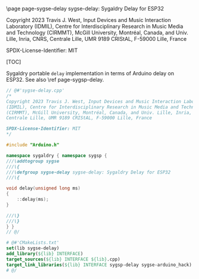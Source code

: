 \page page-sygse-delay sygse-delay: Sygaldry Delay for ESP32

Copyright 2023 Travis J. West, Input Devices and Music Interaction Laboratory
(IDMIL), Centre for Interdisciplinary Research in Music Media and Technology
(CIRMMT), McGill University, Montréal, Canada, and Univ. Lille, Inria, CNRS,
Centrale Lille, UMR 9189 CRIStAL, F-59000 Lille, France

SPDX-License-Identifier: MIT

[TOC]

Sygaldry portable `delay` implementation in terms of Arduino delay on ESP32.
See also \ref page-sygsp-delay.

```cpp
// @#'sygse-delay.cpp'
/*
Copyright 2023 Travis J. West, Input Devices and Music Interaction Laboratory
(IDMIL), Centre for Interdisciplinary Research in Music Media and Technology
(CIRMMT), McGill University, Montréal, Canada, and Univ. Lille, Inria, CNRS,
Centrale Lille, UMR 9189 CRIStAL, F-59000 Lille, France

SPDX-License-Identifier: MIT
*/

#include "Arduino.h"

namespace sygaldry { namespace sygsp {
///\addtogroup sygse
///\{
///\defgroup sygse-delay sygse-delay: Sygaldry Delay for ESP32
///\{

void delay(unsigned long ms)
{
    ::delay(ms);
}

///\}
///\}
} }
// @/
```

```cmake
# @#'CMakeLists.txt'
set(lib sygse-delay)
add_library(${lib} INTERFACE)
target_sources(${lib} INTERFACE ${lib}.cpp)
target_link_libraries(${lib} INTERFACE sygsp-delay sygse-arduino_hack)
# @/
```
